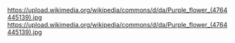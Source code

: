 https://upload.wikimedia.org/wikipedia/commons/d/da/Purple_flower_(4764445139).jpg
https://upload.wikimedia.org/wikipedia/commons/d/da/Purple_flower_(4764445139).jpg
